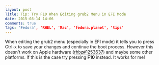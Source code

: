 ```yaml
---
layout: post
Title: Tip: Try F10 When Editing grub2 Menu in EFI Mode
date: 2015-08-14 14:06
comments: true
Tags: 'Fedora', 'RHEL', 'Mac', 'fedora.planet', 'tips'
---
```


When editing the grub2 menu (especially in EFI mode) it tells you to
press Ctrl-x to save your changes and continue the boot process.
However this doesn't work on Apple hardware
([rhbz#1253637](https://bugzilla.redhat.com/show_bug.cgi?id=1253637))
and maybe some other platforms. If this is the case try pressing **F10** 
instead. It works for me!


